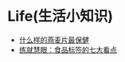 # Life(生活小知识)

* [什么样的燕麦片最保健](http://snowheart19.blog.sohu.com/173481473.html)
* [练就慧眼：食品标签的七大看点](http://snowheart19.blog.sohu.com/72296829.html)

